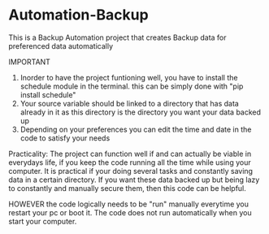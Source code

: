 # Automation-Backup
 This is a Backup Automation project that creates Backup data for preferenced data automatically

IMPORTANT
1. Inorder to have the project funtioning well, you have to install the schedule module in the terminal. this can be simply done with "pip install schedule"
2. Your source variable should be linked to a directory that has data already in it as this directory is the directory you want your data backed up
3. Depending on your preferences you can edit the time and date in the code to satisfy your needs

Practicality: 
The project can function well if and can actually be viable in everydays life, if you keep the code running all the time while using your computer. It is practical if your doing several tasks and constantly saving data in a certain directory. If you want these data backed up but being lazy to constantly and manually secure them, then this code can be helpful.

HOWEVER the code logically needs to be "run" manually everytime you restart your pc or boot it. The code does not run automatically when you start your computer.
